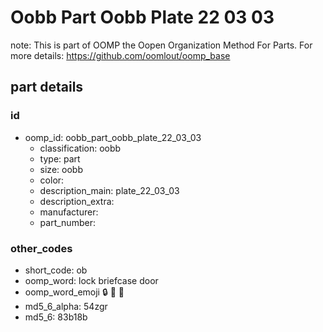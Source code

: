 # Oobb Part Oobb Plate 22 03 03  

note: This is part of OOMP the Oopen Organization Method For Parts. For more details: https://github.com/oomlout/oomp_base

##  part details





### id
* oomp_id: oobb_part_oobb_plate_22_03_03
  * classification: oobb
  * type: part
  * size: oobb
  * color: 
  * description_main: plate_22_03_03
  * description_extra: 
  * manufacturer: 
  * part_number: 

### other_codes
* short_code: ob
* oomp_word: lock briefcase door
* oomp_word_emoji :lock: :briefcase: :door:
* md5_6_alpha: 54zgr
* md5_6: 83b18b